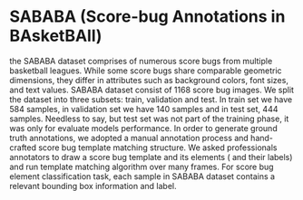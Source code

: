 # SABABA (Score-bug Annotations in BAsketBAll)
the SABABA dataset comprises of numerous score bugs from multiple basketball leagues. 
While some score bugs share comparable geometric dimensions, they differ in attributes such as background colors, font sizes, and text values. 
SABABA dataset consist of 1168 score bug images. We split the dataset into three subsets: train, validation and test. 
In train set we have 584 samples, in validation set we have 140 samples and in test set, 444 samples.
Needless to say, but test set was not part of the training phase, it was only for evaluate models performance. In order to generate ground truth annotations, we adopted a manual annotation process and hand-crafted score bug template matching
structure. We asked professionals annotators to draw a score bug template and its elements ( and their labels) and run template matching algorithm over many frames. For score
bug element classification task, each sample in SABABA dataset contains a relevant bounding box information and label.
